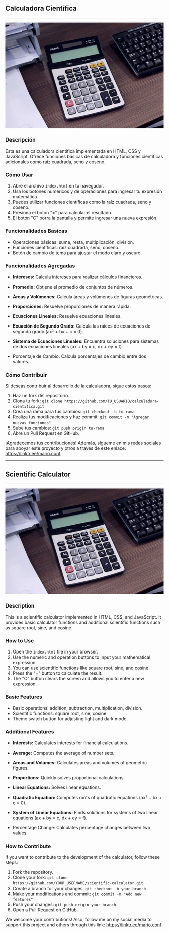 ## Calculadora Científica

---

![Calculadora Científica](/src/image.png)

### Descripción

Esta es una calculadora científica implementada en HTML, CSS y JavaScript. Ofrece funciones básicas de calculadora y funciones científicas adicionales como raíz cuadrada, seno y coseno.

### Cómo Usar

1. Abre el archivo `index.html` en tu navegador.
2. Usa los botones numéricos y de operaciones para ingresar tu expresión matemática.
3. Puedes utilizar funciones científicas como la raíz cuadrada, seno y coseno.
4. Presiona el botón "=" para calcular el resultado.
5. El botón "C" borra la pantalla y permite ingresar una nueva expresión.

### Funcionalidades Basicas

- Operaciones básicas: suma, resta, multiplicación, división.
- Funciones científicas: raíz cuadrada, seno, coseno.
- Botón de cambio de tema para ajustar el modo claro y oscuro.

### Funcionalidades Agregadas

- **Intereses:** Calcula intereses para realizar cálculos financieros.
  
- **Promedio:** Obtiene el promedio de conjuntos de números.

- **Áreas y Volúmenes:** Calcula áreas y volúmenes de figuras geométricas.

- **Proporciones:** Resuelve proporciones de manera rápida.

- **Ecuaciones Lineales:** Resuelve ecuaciones lineales.

- **Ecuación de Segundo Grado:** Calcula las raíces de ecuaciones de segundo grado (ax² + bx + c = 0).

- **Sistema de Ecuaciones Lineales:** Encuentra soluciones para sistemas de dos ecuaciones lineales (ax + by = c, dx + ey = f).

- Porcentaje de Cambio: Calcula porcentajes de cambio entre dos valores.

### Cómo Contribuir

Si deseas contribuir al desarrollo de la calculadora, sigue estos pasos:

1. Haz un fork del repositorio.
2. Clona tu fork: `git clone https://github.com/TU_USUARIO/calculadora-cientifica.git`
3. Crea una rama para tus cambios: `git checkout -b tu-rama`
4. Realiza tus modificaciones y haz commit: `git commit -m "Agregar nuevas funciones"`
5. Sube tus cambios: `git push origin tu-rama`
6. Abre un Pull Request en GitHub.

¡Agradecemos tus contribuciones! Además, sígueme en mis redes sociales para apoyar este proyecto y otros a través de este enlace: https://linktr.ee/mario.conf

---

## Scientific Calculator

---

![Scientific Calculator](/src/image.png)

### Description

This is a scientific calculator implemented in HTML, CSS, and JavaScript. It provides basic calculator functions and additional scientific functions such as square root, sine, and cosine.

### How to Use

1. Open the `index.html` file in your browser.
2. Use the numeric and operation buttons to input your mathematical expression.
3. You can use scientific functions like square root, sine, and cosine.
4. Press the "=" button to calculate the result.
5. The "C" button clears the screen and allows you to enter a new expression.
### Basic Features

- Basic operations: addition, subtraction, multiplication, division.
- Scientific functions: square root, sine, cosine.
- Theme switch button for adjusting light and dark mode.

### Additional Features

- **Interests:** Calculates interests for financial calculations.
  
- **Average:** Computes the average of number sets.

- **Areas and Volumes:** Calculates areas and volumes of geometric figures.

- **Proportions:** Quickly solves proportional calculations.

- **Linear Equations:** Solves linear equations.

- **Quadratic Equation:** Computes roots of quadratic equations (ax² + bx + c = 0).

- **System of Linear Equations:** Finds solutions for systems of two linear equations (ax + by = c, dx + ey = f).

- Percentage Change: Calculates percentage changes between two values.


### How to Contribute

If you want to contribute to the development of the calculator, follow these steps:

1. Fork the repository.
2. Clone your fork: `git clone https://github.com/YOUR_USERNAME/scientific-calculator.git`
3. Create a branch for your changes: `git checkout -b your-branch`
4. Make your modifications and commit: `git commit -m "Add new features"`
5. Push your changes: `git push origin your-branch`
6. Open a Pull Request on GitHub.

We welcome your contributions! Also, follow me on my social media to support this project and others through this link:  https://linktr.ee/mario.conf
